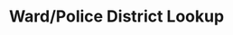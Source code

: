 ---
title: 'Ward/Police District Lookup'
description: ''
tech: ['react','node','mapbox','contentful']
url: 'https://election.thetriibe.com'
---